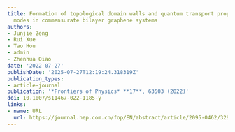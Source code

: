 ```yaml
---
title: Formation of topological domain walls and quantum transport properties of zero-line
  modes in commensurate bilayer graphene systems
authors:
- Junjie Zeng
- Rui Xue
- Tao Hou
- admin
- Zhenhua Qiao
date: '2022-07-27'
publishDate: '2025-07-27T12:19:24.318319Z'
publication_types:
- article-journal
publication: '*Frontiers of Physics* **17**, 63503 (2022)'
doi: 10.1007/s11467-022-1185-y
links:
- name: URL
  url: https://journal.hep.com.cn/fop/EN/abstract/article/2095-0462/32949
---
```

